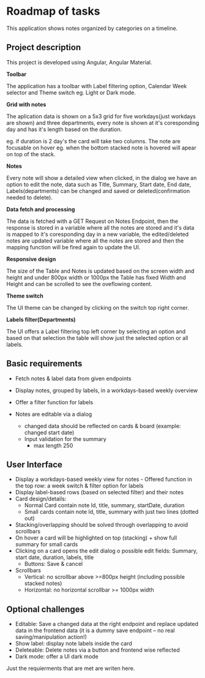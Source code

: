 # Roadmap of tasks

This application shows notes organized by categories on a timeline.

## Project description

This project is developed using Angular, Angular Material.

**Toolbar**

The application has a toolbar with Label filtering option, Calendar Week selector and Theme switch eg. Light or Dark mode.

**Grid with notes**

The aplication data is shown on a 5x3 grid for five workdays(just workdays are shown) and three departments, every note is shown at it's coresponding day and has it's length based on the duration.

eg. if duration is 2 day's the card will take two columns. The note are focusable on hover eg. when the bottom stacked note is hovered will apear on top of the stack.

**Notes**

Every note will show a detailed view when clicked, in the dialog we have an option to edit the note, data such as Title, Summary, Start date, End date, Labels(departments) can be changed and saved or deleted(confirmation needed to delete).

**Data fetch and processing**

The data is fetched with a GET Request on Notes Endpoint, then the response is stored in a variable where all the notes are stored and it's data is mapped to it's coresponding day in a new variable, the edited/deleted notes are updated variable where all the notes are stored and then the mapping function will be fired again to update the UI.

**Responsive design**

The size of the Table and Notes is updated based on the screen width and height and under 800px width or 1000px the Table has fixed Width and Height and can be scrolled to see the oveflowing content.

**Theme switch**

The UI theme can be changed by clicking on the switch top right corner.

**Labels filter(Departments)**

The UI offers a Label filtering top left corner by selecting an option and based on that selection the table will show just the selected option or all labels.

## Basic requirements

- Fetch notes & label data from given endpoints
- Display notes, grouped by labels, in a workdays-based weekly overview
- Offer a filter function for labels
- Notes are editable via a dialog

  - changed data should be reflected on cards & board (example: changed start date)
  - Input validation for the summary
    - max length 250

## User Interface

- Display a workdays-based weekly view for notes - Offered function in the top row: a week switch & filter option for labels
- Display label-based rows (based on selected filter) and their notes
- Card design/details:
  - Normal Card contain note Id, title, summary, startDate, duration
  - Small cards contain note Id, title, summary with just two lines (dotted out)
- Stacking/overlapping should be solved through overlapping to avoid scrollbars
- On hover a card will be highlighted on top (stacking) + show full summary for small cards
- Clicking on a card opens the edit dialog o possible edit fields: Summary, start date, duration, labels, title
  - Buttons: Save & cancel
- Scrollbars
  - Vertical: no scrollbar above >=800px height (including possible stacked notes)
  - Horizontal: no horizontal scrollbar >= 1000px width

## Optional challenges

- Editable: Save a changed data at the right endpoint and replace updated data in the frontend data (it is a dummy save endpoint – no real saving/manipulation action!)
- Show label: display note labels inside the card
- Deleteable: Delete notes via a button and frontend wise reflected
- Dark mode: offer a UI dark mode

Just the requierments that are met are writen here.
